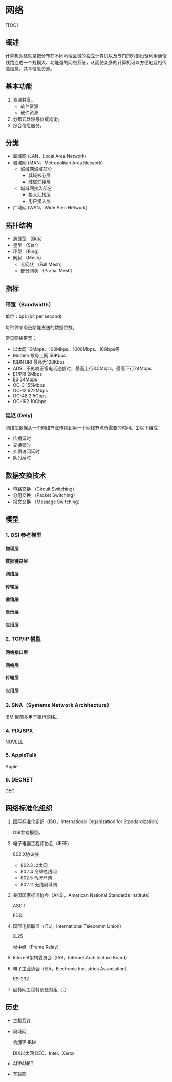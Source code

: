 # 网络

[TOC]

## 概述

计算机网络就是把分布在不同地理区域的独立计算机以及专门的外部设备利用通信线路连成一个规模大、功能强的网络系统，从而使众多的计算机可以方便地互相传递信息，共享信息资源。

## 基本功能

1. 资源共享。
   * 软件资源
   * 硬件资源
2. 分布式处理与负载均衡。
3. 综合信息服务。

## 分类

* 局域网 (LAN，Local Area Network)
* 城域网 (MAN，Metropolitan Area Network)
  * 城域网城域部分
    * 城域核心层
    * 城域汇接层
  * 城域网接入部分
    * 接入汇接层
    * 用户接入层
* 广域网 (WAN，Wide Area Network)

## 拓扑结构

* 总线型 （Bus）
* 星型     （Star）
* 环型     （Ring）
* 网状     （Mesh）
  * 全网状       （Full Mesh）
  * 部分网状   （Partial Mesh）

## 指标

### 带宽（Bandwidth）

单位：bps (bit per second)

每秒钟某条链路能发送的数据位数。

常见网络带宽：

* 以太网	                  10Mbps、100Mbps、1000Mbps、10Gbps等
* Modem 拨号上网    56Kbps
* ISDN BRI                  最高为128Kbps
* ADSL                        不影响正常电话通信时，最高上行3.5Mbps，最高下行24Mbps
* E1/PRI                       2Mbps
* E3                              34Mbps
* OC-3                         155Mbps
* OC-12                       622Mbps
* OC-48                       2.5Gbps
* OC-192                     10Gbps

### 延迟 (Dely)

网络把数据从一个网络节点传输到另一个网络节点所需要的时间。由以下组成：

* 传播延时
* 交换延时
* 介质访问延时
* 队列延时

## 数据交换技术

* 电路交换 （Circuit Switching）
* 分组交换 （Packet Switching）
* 报文交换 （Message Switching）

## 模型

### 1. OSI 参考模型



#### 物理层

#### 数据链路层

#### 网络层

#### 传输层

#### 会话层

#### 表示层

#### 应用层



### 2. TCP/IP 模型



#### 网络接口层

#### 网络层

#### 传输层

#### 应用层



### 3. SNA（Systems Network Architecture）

IBM 目前多用于银行网络。



### 4. PIX/SPX

NOVELL



### 5. AppleTalk

Apple



### 6. DECNET

DEC

## 网络标准化组织

1. 国际标准化组织（ISO，International Organization for Standardization）

   OSI参考模型。

2. 电子电器工程师协会（IEEE）

   802.X协议族

   * 802.3    以太网
   * 802.4    令牌总线网
   * 802.5    令牌环网
   * 802.11  无线局域网

3. 美国国家标准协会（ANSI，American National Standards Institute）

   ASCII

   FDDI

4. 国际电信联盟（ITU，International Telecomm Union）

   X.25

   帧中继（Frame Relay）

5. Internet架构委员会（IAB，Internet Architecture Board）

6. 电子工业协会（EIA，Electronic Industries Association）

   RS-232

7. 因特网工程特别任务组（，）

## 历史

* 主机互连

* 局域网

  令牌环			IBM

  DIX以太网     DEC、Intel、Xerox

* ARPANET

* 互联网